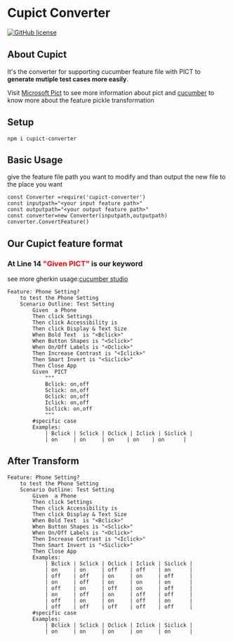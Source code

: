 # Cupict Converter

[![GitHub license](https://img.shields.io/badge/license-MIT-blue.svg)](https://github.com/tarkers/cupict-converter/blob/main/LICENSE)
## About Cupict 
It's the  converter for supporting cucumber feature file with PICT to **generate mutiple test cases more easily**.

Visit [Microsoft Pict](https://github.com/Microsoft/pict/blob/main/doc/pict.md) to see more information about pict and [cucumber](https://github.com/cucumber/cucumber-js/blob/HEAD/CONTRIBUTING.md) to know more about the feature pickle transformation

## Setup
```
npm i cupict-converter
```

## Basic Usage
give the feature file path you want to modify and than output the new file to the place you want
```javascript=
const Converter =require('cupict-converter')
const inputpath="<your input feature path>"
const outputpath="<your output feature path>"
const converter=new Converter(inputpath,outputpath)
converter.ConvertFeature()
```

## Our Cupict feature format
### At Line 14 <font color="red"> "Given PICT" </font> is our keyword
see more gherkin usage:[cucumber studio](https://cucumber.io/docs/gherkin/reference/)
```gherkin=
Feature: Phone Setting?
    to test the Phone Setting
    Scenario Outline: Test Setting
        Given  a Phone
        Then click Settings
        Then click Accessibility is
        Then click Display & Text Size
        When Bold Text  is "<Bclick>"
        When Button Shapes is "<Sclick>"
        When On/Off Labels is "<Oclick>"
        Then Increase Contrast is "<Iclick>"
        Then Smart Invert is "<Siclick>"
        Then Close App
        Given  PICT
            """
            Bclick: on,off
            Sclick: on,off
            Oclick: on,off
            Iclick: on,off
            Siclick: on,off
            """
        #specific case
        Examples:
            | Bclick | Sclick | Oclick | Iclick | Siclick |
            | on     | on     | on    | on    | on      |
```

## After Transform
```gherkin=
Feature: Phone Setting?
    to test the Phone Setting
    Scenario Outline: Test Setting
        Given  a Phone
        Then click Settings
        Then click Accessibility is
        Then click Display & Text Size
        When Bold Text  is "<Bclick>"
        When Button Shapes is "<Sclick>"
        When On/Off Labels is "<Oclick>"
        Then Increase Contrast is "<Iclick>"
        Then Smart Invert is "<Siclick>"
        Then Close App
        Examples:
            | Bclick | Sclick | Oclick | Iclick | Siclick |
            | on     | on     | off    | off    | on      |
            | off    | off    | on     | on     | off     |
            | on     | off    | on     | on     | on      |
            | off    | on     | off    | on     | off     |
            | on     | off    | on     | off    | off     |
            | off    | on     | on     | off    | on      |
            | off    | off    | off    | off    | off     |
        #specific case
        Examples:
            | Bclick | Sclick | Oclick | Iclick | Siclick |
            | on     | on     | on     | on     | on      |
```



